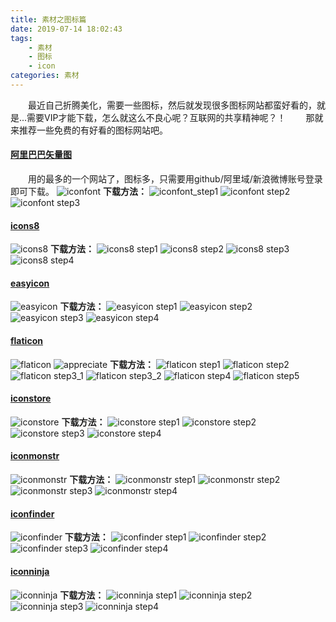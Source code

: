 ```yaml
---
title: 素材之图标篇
date: 2019-07-14 18:02:43
tags: 
    - 素材
    - 图标
    - icon
categories: 素材
---
```


　　最近自己折腾美化，需要一些图标，然后就发现很多图标网站都蛮好看的，就是...需要VIP才能下载，怎么就这么不良心呢？互联网的共享精神呢？！
　　那就来推荐一些免费的有好看的图标网站吧。

#### [阿里巴巴矢量图](https://www.iconfont.cn/)
　　用的最多的一个网站了，图标多，只需要用github/阿里域/新浪微博账号登录即可下载。
![iconfont](https://s2.ax1x.com/2019/08/09/eHzK0I.png)
<b>下载方法：</b>
![iconfont_step1](https://s2.ax1x.com/2019/08/09/eHzM7t.png "步骤1")
![iconfont step2](https://s2.ax1x.com/2019/08/09/eHzlAP.png "步骤2")
![iconfont step3](https://s2.ax1x.com/2019/08/09/eHz1tf.png "步骤3")

#### [icons8](https://icons8.cn/)
![icons8](https://s2.ax1x.com/2019/08/09/eHzs9U.png)
<b>下载方法：</b>
![icons8 step1](https://s2.ax1x.com/2019/08/09/eHzy3F.png "步骤1")
![icons8 step2](https://s2.ax1x.com/2019/08/09/eHz6c4.png "步骤2")
![icons8 step3](https://s2.ax1x.com/2019/08/09/eHzcjJ.png "步骤3")
![icons8 step4](https://s2.ax1x.com/2019/08/09/eHz2u9.png "步骤4")

#### [easyicon](https://www.easyicon.net/)
![easyicon](https://s2.ax1x.com/2019/08/09/eHxOYT.png)
<b>下载方法：</b>
![easyicon step1](https://s2.ax1x.com/2019/08/09/eHxLkV.png "步骤1")
![easyicon step2](https://s2.ax1x.com/2019/08/09/eHxXfU.png "步骤2")
![easyicon step3](https://s2.ax1x.com/2019/08/09/eHxbT0.png "步骤3")
![easyicon step4](https://s2.ax1x.com/2019/08/09/eHxxl4.png "步骤4")

#### [flaticon](https://www.flaticon.com/)
![flaticon](https://s2.ax1x.com/2019/08/09/eHxz6J.png)
![appreciate](https://s2.ax1x.com/2019/08/09/eHxvpF.png)
<b>下载方法：</b>
![flaticon step1](https://s2.ax1x.com/2019/08/09/eHzSX9.png "步骤1")
![flaticon step2](https://s2.ax1x.com/2019/08/09/eHz9mR.png "步骤2")
![flaticon step3_1](https://s2.ax1x.com/2019/08/09/eHzC01.png "步骤3-1")
![flaticon step3_2](https://s2.ax1x.com/2019/08/09/eHzPTx.png "步骤3-2")
![flaticon step4](https://s2.ax1x.com/2019/08/09/eHzFk6.png "步骤4")
![flaticon step5](https://s2.ax1x.com/2019/08/09/eHzktK.png "步骤5")

#### [iconstore](https://iconstore.co/)
![iconstore](https://s2.ax1x.com/2019/08/09/eHzRBR.png)
<b>下载方法：</b>
![iconstore step1](https://s2.ax1x.com/2019/08/09/eHzWH1.png "步骤1")
![iconstore step2](https://s2.ax1x.com/2019/08/09/eHzhAx.png "步骤2")
![iconstore step3](https://s2.ax1x.com/2019/08/09/eHz54K.png "步骤3")
![iconstore step4](https://s2.ax1x.com/2019/08/09/eHzo9O.png "步骤4")

#### [iconmonstr](https://iconmonstr.com/)
![iconmonstr](https://s2.ax1x.com/2019/08/09/eHz3h8.png)
<b>下载方法：</b>
![iconmonstr step1](https://s2.ax1x.com/2019/08/09/eHzG9S.png "步骤1")
![iconmonstr step2](https://s2.ax1x.com/2019/08/09/eHzJ1g.png "步骤2")
![iconmonstr step3](https://s2.ax1x.com/2019/08/09/eHzYcQ.png "步骤3")
![iconmonstr step4](https://s2.ax1x.com/2019/08/09/eHztXj.png "步骤4")

#### [iconfinder](https://www.iconfinder.com)
![iconfinder](https://s2.ax1x.com/2019/08/09/eHzAfO.png)
<b>下载方法：</b>
![iconfinder step1](https://s2.ax1x.com/2019/08/09/eHzZ1e.png "步骤1")
![iconfinder step2](https://s2.ax1x.com/2019/08/09/eHze6H.png "步骤2")
![iconfinder step3](https://s2.ax1x.com/2019/08/09/eHzmXd.png "步骤3")
![iconfinder step4](https://s2.ax1x.com/2019/08/09/eHzunA.png "步骤4")

#### [iconninja](http://www.iconninja.com/)
![iconninja](https://s2.ax1x.com/2019/08/09/eHzUns.png)
<b>下载方法：</b>
![iconninja step1](https://s2.ax1x.com/2019/08/09/eHzd7q.png "步骤1")
![iconninja step2](https://s2.ax1x.com/2019/08/09/eHz0A0.png "步骤2")
![iconninja step3](https://s2.ax1x.com/2019/08/09/eHzBNV.png "步骤3")
![iconninja step4](https://s2.ax1x.com/2019/08/09/eHzDhT.png "步骤4")